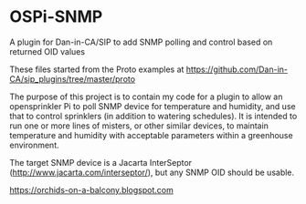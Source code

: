 # OSPi-SNMP
A plugin for Dan-in-CA/SIP to add SNMP polling and control based on returned OID values

These files started from the Proto examples at https://github.com/Dan-in-CA/sip_plugins/tree/master/proto

The purpose of this project is to contain my code for a plugin to allow an opensprinkler Pi to poll SNMP device for temperature and humidity, and use that to control sprinklers (in addition to watering schedules). It is intended to run one or more lines of misters, or other similar devices, to maintain temperature and humidity with acceptable parameters within a greenhouse environment. 

The target SNMP device is a Jacarta InterSeptor (http://www.jacarta.com/interseptor/), but any SNMP OID should be usable. 

https://orchids-on-a-balcony.blogspot.com
